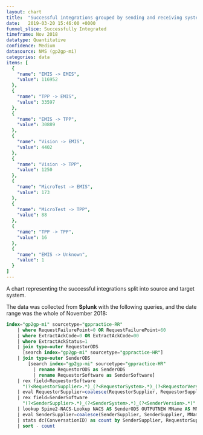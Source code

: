 ```yaml
---
layout: chart
title:  "Successful integrations grouped by sending and receiving system type"
date:   2019-03-20 15:46:00 +0000
funnel_slice: Successfully Integrated
timeframe: Nov 2018
datatype: Quantitative
confidence: Medium
datasource: NMS (gp2gp-mi)
categories: data
items: [
  {
    "name": "EMIS -> EMIS",
    "value": 116952
  },
  {
    "name": "TPP -> EMIS",
    "value": 33597
  },
  {
    "name": "EMIS -> TPP",
    "value": 30889
  },
  {
    "name": "Vision -> EMIS",
    "value": 4402
  },
  {
    "name": "Vision -> TPP",
    "value": 1250
  },
  {
    "name": "MicroTest -> EMIS",
    "value": 173
  },
  {
    "name": "MicroTest -> TPP",
    "value": 88
  },
  {
    "name": "TPP -> TPP",
    "value": 16
  },
  {
    "name": "EMIS -> Unknown",
    "value": 1
  }
]
---
```

A chart representing the successful integrations split into source and target system.

The data was collected from **Splunk** with the following queries, and the date range was the whole of November 2018:

```sql
index="gp2gp-mi" sourcetype="gppractice-RR"
    | where RequestFailurePoint=0 OR RequestFailurePoint=60 
    | where ExtractAckCode=0 OR ExtractAckCode=00
    | where ExtractAckStatus=1
    | join type=outer RequestorODS 
      [search index="gp2gp-mi" sourcetype="gppractice-HR"] 
    | join type=outer SenderODS 
        [search index="gp2gp-mi" sourcetype="gppractice-HR" 
          | rename RequestorODS as SenderODS 
          | rename RequestorSoftware as SenderSoftware]
    | rex field=RequestorSoftware 
      "(?<RequestorSupplier>.*)_(?<RequestorSystem>.*)_(?<RequestorVersion>.*)"
    | eval RequestorSupplier=coalesce(RequestorSupplier, RequestorSupplier, "unknown")
    | rex field=SenderSoftware 
      "(?<SenderSupplier>.*)_(?<SenderSystem>.*)_(?<SenderVersion>.*)"
    | lookup Spine2-NACS-Lookup NACS AS SenderODS OUTPUTNEW MName AS MName
    | eval SenderSupplier=coalesce(SenderSupplier, SenderSupplier, MName, MName, "unknown")
    | stats dc(ConversationID) as count by SenderSupplier, RequestorSupplier
    | sort - count
```
